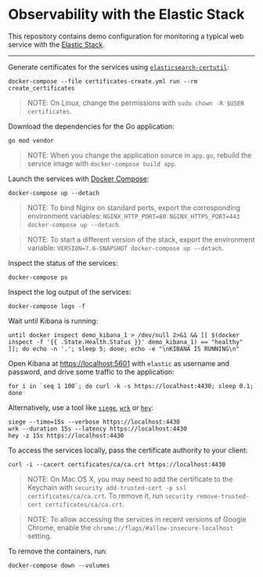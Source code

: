 # Observability with the Elastic Stack

This repository contains demo configuration for monitoring a typical web service
with the [Elastic Stack](https://www.elastic.co/products).

-----

Generate certificates for the services using [`elasticsearch-certutil`](https://www.elastic.co/guide/en/elasticsearch/reference/current/certutil.html):

    docker-compose --file certificates-create.yml run --rm create_certificates

> NOTE: On Linux, change the permissions with `sudo chown -R $USER certificates`.

Download the dependencies for the Go application:

    go mod vendor

> NOTE: When you change the application source in `app.go`, rebuild the service image with `docker-compose build app`.

Launch the services with [Docker Compose](https://docs.docker.com/compose/):

    docker-compose up --detach

> NOTE: To bind Nginx on standard ports, export the corresponding environment variables: `NGINX_HTTP_PORT=80 NGINX_HTTPS_PORT=443 docker-compose up --detach`.

> NOTE: To start a different version of the stack, export the environment variable: `VERSION=7.6-SNAPSHOT docker-compose up --detach`.

Inspect the status of the services:

    docker-compose ps

Inspect the log output of the services:

    docker-compose logs -f

Wait until Kibana is running:

    until docker inspect demo_kibana_1 > /dev/null 2>&1 && [[ $(docker inspect -f '{{ .State.Health.Status }}' demo_kibana_1) == "healthy" ]]; do echo -n '.'; sleep 5; done; echo -e "\nKIBANA IS RUNNING\n"

Open Kibana at <https://localhost:5601> with `elastic` as username and password, and drive some traffic to the application:

    for i in `seq 1 100`; do curl -k -s https://localhost:4430; sleep 0.1; done

Alternatively, use a tool like [`siege`](https://github.com/JoeDog/siege), [`wrk`](https://github.com/wg/wrk) or [`hey`](https://github.com/rakyll/hey):

    siege --time=15s --verbose https://localhost:4430
    wrk --duration 15s --latency https://localhost:4430
    hey -z 15s https://localhost:4430

To access the services locally, pass the certificate authority to your client:

    curl -i --cacert certificates/ca/ca.crt https://localhost:4430

> NOTE: On Mac OS X, you may need to add the certificate to the Keychain with `security add-trusted-cert -p ssl certificates/ca/ca.crt`. To remove it, run `security remove-trusted-cert certificates/ca/ca.crt`.

> NOTE: To allow accessing the services in recent versions of Google Chrome, enable the `chrome://flags/#allow-insecure-localhost` setting.

To remove the containers, run:

    docker-compose down --volumes
